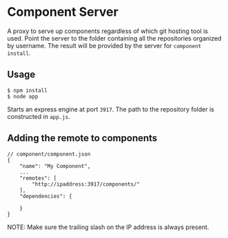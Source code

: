 # Component Server
A proxy to serve up components regardless of which git hosting tool is used. Point the
server to the folder containing all the repositories organized by username. The result
will be provided by the server for `component install`.

## Usage
    
    $ npm install
    $ node app

Starts an express engine at port `3917`. The path to the repository folder is constructed
in `app.js`.

## Adding the remote to components

    // component/component.json
    {
        "name": "My Component",
        ...
        "remotes": [
            "http://ipaddress:3917/components/"
        ],
        "dependencies": {

        }
    }

NOTE: Make sure the trailing slash on the IP address is always present.

